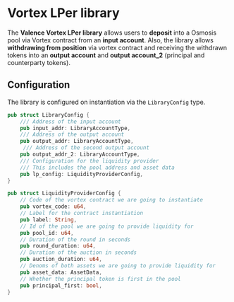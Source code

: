 # Vortex LPer library

The **Valence Vortex LPer library** allows users to **deposit** into a Osmosis pool via Vortex contract from an **input account**. Also, the library allows **withdrawing from position** via vortex contract and receiving the withdrawn tokens into an **output account** and **output account_2** (principal and counterparty tokens).

## Configuration

The library is configured on instantiation via the `LibraryConfig` type.

```rust
pub struct LibraryConfig {
    /// Address of the input account 
    pub input_addr: LibraryAccountType,
    /// Address of the output account 
    pub output_addr: LibraryAccountType,
     /// Address of the second output account 
    pub output_addr_2: LibraryAccountType,
    /// Configuration for the liquidity provider
    /// This includes the pool address and asset data
    pub lp_config: LiquidityProviderConfig,
}

pub struct LiquidityProviderConfig {
    // Code of the vortex contract we are going to instantiate
    pub vortex_code: u64,
    // Label for the contract instantiation
    pub label: String,
    // Id of the pool we are going to provide liquidity for
    pub pool_id: u64,
    // Duration of the round in seconds
    pub round_duration: u64,
    // Duration of the auction in seconds
    pub auction_duration: u64,
    // Denoms of both assets we are going to provide liquidity for
    pub asset_data: AssetData,
    // Whether the principal token is first in the pool
    pub principal_first: bool,
}
```
